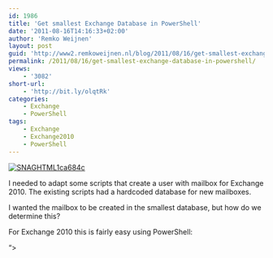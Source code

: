 ```yaml
---
id: 1986
title: 'Get smallest Exchange Database in PowerShell'
date: '2011-08-16T14:16:33+02:00'
author: 'Remko Weijnen'
layout: post
guid: 'http://www2.remkoweijnen.nl/blog/2011/08/16/get-smallest-exchange-database-in-powershell/'
permalink: /2011/08/16/get-smallest-exchange-database-in-powershell/
views:
    - '3082'
short-url:
    - 'http://bit.ly/olqtRk'
categories:
    - Exchange
    - PowerShell
tags:
    - Exchange
    - Exchange2010
    - PowerShell
---
```


[![SNAGHTML1ca684c](http://192.168.40.25:8081/wp-content/uploads/2011/06/SNAGHTML1ca684c_thumb.png?9d7bd4 "SNAGHTML1ca684c")](http://192.168.40.25:8081/wp-content/uploads/2011/06/SNAGHTML1ca684c.png?9d7bd4)

I needed to adapt some scripts that create a user with mailbox for Exchange 2010. The existing scripts had a hardcoded database for new mailboxes.

I wanted the mailbox to be created in the smallest database, but how do we determine this?

For Exchange 2010 this is fairly easy using PowerShell:

 “&gt;